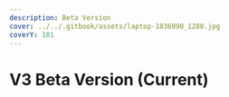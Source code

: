 ```yaml
---
description: Beta Version
cover: ../../.gitbook/assets/laptop-1836990_1280.jpg
coverY: 181
---
```


# V3 Beta Version (Current)

